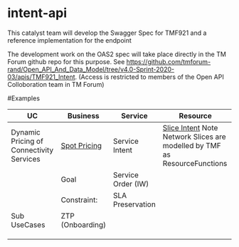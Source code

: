 # intent-api

This catalyst team will develop the Swagger Spec for TMF921 and a reference implementation for the endpoint


The development work on the OAS2 spec will take place directly in the TM Forum github repo for this purpose.
See https://github.com/tmforum-rand/Open_API_And_Data_Model/tree/v4.0-Sprint-2020-03/apis/TMF921_Intent.  (Access is restricted to members of the Open API Colloboration team in TM Forum)


#Examples

|UC                                                          |Business         |Service                 |Resource                  |
|------------------------------------------------------------|-----------------|------------------------|--------------------------|
| Dynamic Pricing of Connectivity Services |[Spot Pricing](https://github.com/intent-driven/intent-api/blob/main/intent-examples/business-intents/catalyst_biz_intent.ttl)   |Service Intent          |[Slice Intent](https://github.com/intent-driven/intent-api/blob/main/intent-examples/resource-intents/slice.ttl)   Note Network Slices are modelled by TMF as ResourceFunctions|
|                                                            |Goal             |      Service Order (IW)|                          |
|                                                            |Constraint:      |       SLA Preservation |                          |
|Sub UseCases                                                |ZTP  (Onboarding)|                        |                          |
|                                                            |                 |                        |                          |
|                                                            |                 |                        |                          |
|                                                            |                 |                        |                          |
